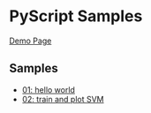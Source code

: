 # PyScript Samples

[Demo Page](https://fumihiko-takahashi.github.io/pyscript_sample/)

## Samples

* [01: hello world](samples/sample01_hello_world/index.html)
* [02: train and plot SVM](samples/sample02_train_and_plot_svm/index.html)
